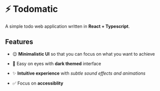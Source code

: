 # ⚡ Todomatic

A simple todo web application written in **React + Typescript**.

## Features

- 😉 **Minimalistic UI** so that you can focus on what you want to achieve

- 👀 Easy on eyes with **dark themed** interface

- ✨ **Intuitive experience** with _subtle sound effects and animations_

- ✅ Focus on **accessiblity**

